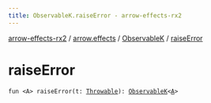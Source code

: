 ```yaml
---
title: ObservableK.raiseError - arrow-effects-rx2
---
```


[arrow-effects-rx2](../../index.html) / [arrow.effects](../index.html) / [ObservableK](index.html) / [raiseError](./raise-error.html)

# raiseError

`fun <A> raiseError(t: `[`Throwable`](https://kotlinlang.org/api/latest/jvm/stdlib/kotlin/-throwable/index.html)`): `[`ObservableK`](index.html)`<`[`A`](raise-error.html#A)`>`